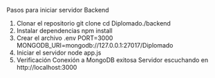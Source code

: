 Pasos para iniciar servidor Backend
1. Clonar el repositorio
git clone 
cd Diplomado./backend
2. Instalar dependencias
npm install
3. Crear el archivo .env
PORT=3000
MONGODB_URI=mongodb://127.0.0.1:27017/Diplomado
4. Iniciar el servidor
node app.js
5. Verificación
Conexión a MongoDB exitosa
Servidor escuchando en http://localhost:3000